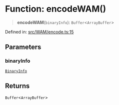 # Function: encodeWAM()

> **encodeWAM**(`binaryInfo`): `Buffer`\<`ArrayBuffer`\>

Defined in: [src/WAM/encode.ts:15](https://github.com/Fokusdotid/bail/blob/c004679536d41fcf32da31cecf70d3991dfa31b5/src/WAM/encode.ts#L15)

## Parameters

### binaryInfo

[`BinaryInfo`](../classes/BinaryInfo.md)

## Returns

`Buffer`\<`ArrayBuffer`\>
